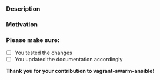### Description

### Motivation

### Please make sure:

- [ ] You tested the changes
- [ ] You updated the documentation accordingly

**Thank you for your contribution to vagrant-swarm-ansible!**
